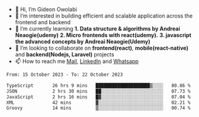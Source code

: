- 👋 Hi, I’m Gideon Owolabi
- 👀 I’m interested in building efficient and scalable application across the frontend and backend
- 🌱 I’m currently learning <b>1. Data structure & algorithms by Andreai Neaogie(udemy)</b> <b>2. Micro frontends with react(udemy).</b>  <b>3. javascript the advanced concepts by Andreai Neaogie(Udemy)</b>
- 💞️ I’m looking to collaborate on <b>frontend(react)</b>, <b>mobile(react-native)</b> and <b>backend(Nodejs, Laravel)</b> projects
- 📫 How to reach me <a href="mailto:gideoniyin2021@gmail.com">Mail</a>, <a href="https://www.linkedin.com/in/gideon-owolabi-9b667a232/">LinkedIn</a> and <a href="https://wa.me/2348055377085">Whatsapp</a>

<!---
gude1/gude1 is a ✨ special ✨ repository because its `README.md` (this file) appears on your GitHub profile.
You can click the Preview link to take a look at your changes.
--->

<!--START_SECTION:waka-->

```txt
From: 15 October 2023 - To: 22 October 2023

TypeScript       26 hrs 9 mins   ████████████████████▒░░░░   80.86 %
JSON             2 hrs 30 mins   ██░░░░░░░░░░░░░░░░░░░░░░░   07.73 %
JavaScript       2 hrs 16 mins   █▓░░░░░░░░░░░░░░░░░░░░░░░   07.04 %
XML              42 mins         ▓░░░░░░░░░░░░░░░░░░░░░░░░   02.21 %
Groovy           14 mins         ▒░░░░░░░░░░░░░░░░░░░░░░░░   00.74 %
```

<!--END_SECTION:waka-->
